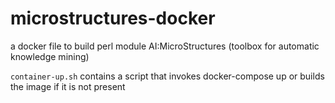# microstructures-docker
a docker file to build perl module AI:MicroStructures (toolbox for automatic knowledge mining)

`container-up.sh` contains a script that invokes docker-compose up or builds the image if it is not present
